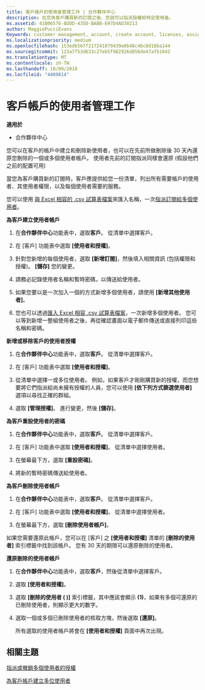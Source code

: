 ```yaml
---
title: 客戶帳戶的使用者管理工作 | 合作夥伴中心
description: 在您為客戶購買新的訂閱之後，您就可以指派授權給特定使用者。
ms.assetid: 41B06576-8DDD-435D-BABB-697D4AD30213
author: MaggiePucciEvans
Keywords: customer management, account, create account, licenses, assign license, user management, password, reset password, change password
ms.localizationpriority: medium
ms.openlocfilehash: 153ed656ff217241079439e8b48c46c8d18ba144
ms.sourcegitcommit: 123a7f53d633c27eb5f982926d856de47afb1042
ms.translationtype: MT
ms.contentlocale: zh-TW
ms.lasthandoff: 10/09/2018
ms.locfileid: "4489814"
---
```

# <a name="user-management-tasks-for-customer-accounts"></a>客戶帳戶的使用者管理工作

**適用於**

-  合作夥伴中心



您可以在客戶的帳戶中建立和刪除新使用者，也可以在先前所做刪除後 30 天內還原您刪除的一個或多個使用者帳戶。 使用者先前的訂閱指派同樣會還原 (假設他們之前的配置可用)

當您為客戶購買新的訂閱時，客戶應提供給您一份清單，列出所有需要帳戶的使用者、其使用者權限，以及每個使用者需要的服務。  

您可以使用 [與 Excel 相容的 .csv 試算表檔案](adding-multiple-users-to-a-customer-account.md)來匯入名稱，一次[指派訂閱給多個使用者](bulk-license-provisioning-for-multiple-users.md)。

<a href="" id="createuseraccounts"></a>
**為客戶建立使用者帳戶**

1.  在**合作夥伴中心**功能表中，選取**客戶**。 從清單中選擇客戶。

2.  在 \[客戶\] 功能表中選取 **\[使用者和授權\]**。

3.  針對您新增的每個使用者，選取 **\[新增訂閱\]**，然後填入相關資訊 (包括權限和授權)。 **\[儲存\]** 您的變更。

4.  請務必記錄使用者名稱和暫時密碼，以傳送給使用者。 

5.  如果您要以是一次加入一個的方式新增多個使用者，請使用 **\[新增其他使用者\]**。 

6. 您也可以透過[匯入 Excel 相容 .csv 試算表檔案](adding-multiple-users-to-a-customer-account.md)，一次新增多個使用者。 您可以等到新增一整組使用者之後，再從確認畫面以電子郵件傳送或直接列印這些名稱和密碼。

<a href="" id="userlicensing"></a>
**新增或移除客戶的使用者授權**

1.  在**合作夥伴中心**功能表中，選取**客戶**。 從清單中選擇客戶。

2.  在 \[客戶\] 功能表中選取 **\[使用者和授權\]**。

3.  從清單中選擇一或多位使用者。 例如，如果客戶才剛剛購買新的授權，而您想要將它們指派給尚未擁有授權的人員，您可以使用 **\[依下列方式篩選使用者\]** 選項以尋找正確的群組。

4.  選取 **\[管理授權\]**。 進行變更，然後 **\[儲存\]**。

<a href="" id="resetpassword"></a>
**為客戶重設使用者的密碼**

1.  在**合作夥伴中心**功能表中，選取**客戶**。 從清單中選擇客戶。

2.  在 \[客戶\] 功能表中選取 **\[使用者和授權\]**。 從清單中選擇使用者。

3.  在螢幕最下方，選取 **\[重設密碼\]**。 

4.  將新的暫時密碼傳送給使用者。

<a href="" id="deleteuseraccounts"></a>
**為客戶刪除使用者帳戶**

1.  在**合作夥伴中心**功能表中，選取**客戶**。 從清單中選擇客戶。

2.  在 \[客戶\] 功能表中選取 **\[使用者和授權\]**。 從清單中選擇使用者。

3.  在螢幕最下方，選取 **\[刪除使用者帳戶\]**。

如果您需要還原此帳戶，您可以在 \[客戶\] 之 **\[使用者和授權\]** 清單的 **\[刪除的使用者\]** 索引標籤中找到該帳戶。 您有 30 天的期限可以還原刪除的使用者。

<a href="" id="restoreuseraccounts"></a>
**還原刪除的使用者帳戶**

1.  在**合作夥伴中心**功能表中，選取**客戶**，然後從清單中選擇客戶。

2.  選取 **\[使用者和授權\]**。

3.  選取 **\[刪除的使用者 ( )\]** 索引標籤，其中應該會顯示 **(1)**，如果有多個可還原的已刪除使用者，則顯示更大的數字。

4.  選取一個或多個已刪除使用者的核取方塊，然後選取 **\[還原\]**。

    所有選取的使用者帳戶將會在 **\[使用者和授權\]** 頁面中再次出現。

## <a name="related-topics"></a>相關主題


[指派或撤銷多個使用者的授權](bulk-license-provisioning-for-multiple-users.md)

[為客戶帳戶建立多位使用者](adding-multiple-users-to-a-customer-account.md)

 

 



